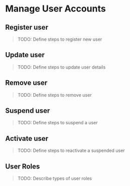 # Manage User Accounts

## Register user

> TODO: Define steps to register new user

## Update user

> TODO: Define steps to update user details

## Remove user

> TODO: Define steps to remove user

## Suspend user

> TODO: Define steps to suspend a user

## Activate user

> TODO: Define steps to reactivate a suspended user

## User Roles

> TODO: Describe types of user roles